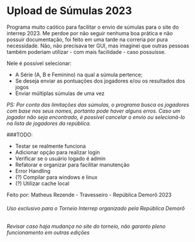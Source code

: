 # Upload de Súmulas 2023

Programa muito caótico para facilitar o envio de súmulas para o site do interrep 2023.
Me perdoe por não seguir nenhuma boa prática e não possuir documentação, foi feito em uma tarde na correria por pura necessidade.
Não, não precisava ter GUI, mas imaginei que outras pessoas também poderiam utilizar - com mais facilidade - caso possuísse.

Nele é possível selecionar:
- A Série (A, B e Feminino) na qual a súmula pertence;
- Se deseja enviar as pontuações dos jogadores e/ou os resultados dos jogos
- Enviar múltiplas súmulas de uma vez

*PS: Por conta das limitações das súmulas, o programa busca os jogadores com base nos seus nomes, portanto pode haver alguns erros. Caso um jogador não seja encontrado, é possível cancelar o envio ou selecioná-lo na lista de jogadores da república.*

###TODO:
- Testar se realmente funciona
- Adicionar opção para realizar login
- Verificar se o usuário logado é admin
- Refatorar e organizar para facilitar manutenção
- Error Handling
- (?) Compilar para windows e linux
- (?) Utilizar cache local

Feito por:
Matheus Rezende - Travesseiro - República Demorô 2023
###### Uso exclusivo para o Torneio Interrep organizado pela República Demorô
###### Revisar caso haja mudança no site do torneio, não garanto pleno funcionamento em outras edições
